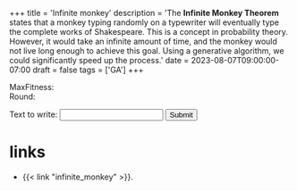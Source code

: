 +++
title = 'Infinite monkey'
description = 'The **Infinite Monkey Theorem** states that a monkey typing randomly on a typewriter will eventually type the complete works of Shakespeare. This is a concept in probability theory. However, it would take an infinite amount of time, and the monkey would not live long enough to achieve this goal. Using a generative algorithm, we could significantly speed up the process.'
date = 2023-08-07T09:00:00-07:00
draft = false
tags = ['GA']
+++

<div id="result"> </div>
<div>MaxFitness: <span id="maxFitness"></span></div>
<div>Round: <span id="round"></span></div>
<div id="log"> </div>
<div id="log"> </div>

<label for="targetInput">Text to write:</label>
<input type="text" id="target" value="" onsubmit="start()">
<input type="submit" id="targetSubmit" value="Submit" onsubmit="start()">


# links

- {{< link "infinite_monkey" >}}.

<script>
    let set_target;
    function on_load() {
        const dpr = window.devicePixelRatio;
        let canvas = document.getElementById('canvas');

        set_target = Module.cwrap(
            "set_target",
            null,
            ["string"]
        );
    }


    var Module = {
        postRun: [ on_load ],
        canvas: document.getElementById('canvas'),
    };

    function start() {
        let target = document.getElementById('target');
        console.log("New Target: '" + target.value +  "'")
    }

    document.getElementById('target').addEventListener('keydown', function(event) {
      if (event.key === 'Enter') {
        const inputValue = event.target.value;
        set_target(inputValue);
      }
    });
    document.getElementById('targetSubmit').addEventListener('click', function(event) {
        const inputValue =document.getElementById('target'); 
        set_target(inputValue);
    });
</script>
<script src="/monkey.js"></script>
